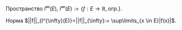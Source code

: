 Пространство $l^{\infty}(E)$, $l^{\infty}(E):= \{ f: E\to \mathbb{R}, \text{огр.} \}$. 

Норма $||f||_{l^{\infty}(E)}=||f||_{\infty}:= \sup\limits_{x \in E}|f(x)|$.